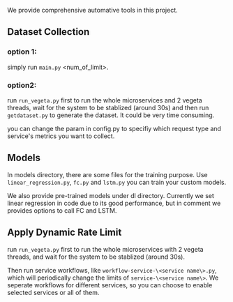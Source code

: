 We provide comprehensive automative tools in this project.

## Dataset Collection
### option 1:
simply run ```main.py``` <num_of_limit>.
### option2:
run ```run_vegeta.py``` first to run the whole microservices and 2 vegeta threads,
wait for the system to be stablized (around 30s) and then run
```getdataset.py``` to generate the dataset. It could be very  time consuming.

you can change the param in config.py to specifiy which request type and service's metrics you want to collect.


## Models
In models directory, there are some files for the training purpose. Use  ```linear_regression.py```, ```fc.py``` and ```lstm.py``` you can train your custom models. 

We also provide pre-trained models under dl directory. Currently we set linear regression in code due to its good performance, but in comment we  provides options to call FC and LSTM.

## Apply Dynamic Rate Limit
run ```run_vegeta.py``` first to run the whole microservices with 2 vegeta threads, and wait for the system to be stablized (around 30s).

Then run service workflows, like ```workflow-service-\<service name\>.py```, which will periodically change the limits of ```service-\<service name\>```. We seperate workflows for different services, so you can choose to enable selected services or all of them.

